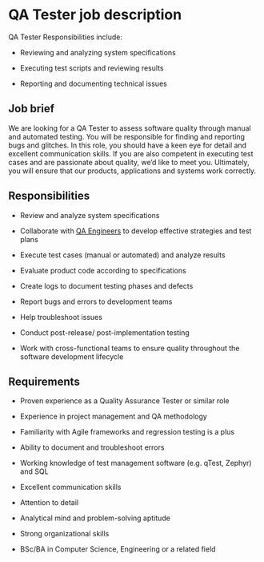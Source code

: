 # QA Tester job description
QA Tester Responsibilities include:
* Reviewing and analyzing system specifications

* Executing test scripts and reviewing results

* Reporting and documenting technical issues


## Job brief

We are looking for a QA Tester to assess software quality through manual and automated testing. You will be responsible for finding and reporting bugs and glitches.
In this role, you should have a keen eye for detail and excellent communication skills. If you are also competent in executing test cases and are passionate about quality, we’d like to meet you.
Ultimately, you will ensure that our products, applications and systems work correctly.


## Responsibilities

* Review and analyze system specifications

* Collaborate with <a href="https://resources.workable.com/qa-engineer-job-description" target="_blank" rel="noopener">QA Engineers</a> to develop effective strategies and test plans

* Execute test cases (manual or automated) and analyze results

* Evaluate product code according to specifications

* Create logs to document testing phases and defects

* Report bugs and errors to development teams

* Help troubleshoot issues

* Conduct post-release/ post-implementation testing

* Work with cross-functional teams to ensure quality throughout the software development lifecycle


## Requirements

* Proven experience as a Quality Assurance Tester or similar role

* Experience in project management and QA methodology

* Familiarity with Agile frameworks and regression testing is a plus

* Ability to document and troubleshoot errors

* Working knowledge of test management software (e.g. qTest, Zephyr) and SQL

* Excellent communication skills

* Attention to detail

* Analytical mind and problem-solving aptitude

* Strong organizational skills

* BSc/BA in Computer Science, Engineering or a related field
